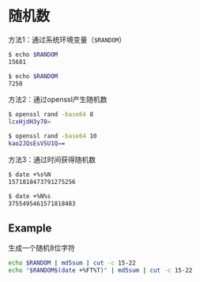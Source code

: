 # 随机数

方法1：通过系统环境变量（`$RANDOM`）

```bash
$ echo $RANDOM
15681

$ echo $RANDOM
7250
```

方法2：通过openssl产生随机数

```bash
$ openssl rand -base64 8
lcxHjdH3y78=

$ openssl rand -base64 10
kao2JQsEsVSU1Q==
```

方法3：通过时间获得随机数

```bash
$ date +%s%N
1571818473791275256

$ date +%N%s
3755495461571818483
```

## Example

生成一个随机8位字符

```bash
echo $RANDOM | md5sum | cut -c 15-22
echo "$RANDOM$(date +%FT%T)" | md5sum | cut -c 15-22
```
